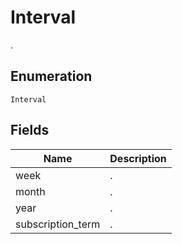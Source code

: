 # Interval

.

## Enumeration

`Interval`

## Fields

| Name | Description |
|  --- | --- |
| week | . |
| month | . |
| year | . |
| subscription_term | . |
